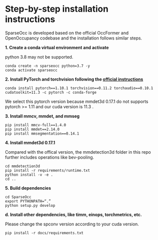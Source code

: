 # Step-by-step installation instructions

SparseOcc is developed based on the official OccFormer and OpenOccupancy codebase and the installation follows similar steps.

**1. Create a conda virtual environment and activate**

python 3.8 may not be supported.
```shell
conda create -n sparseocc python=3.7 -y
conda activate sparseocc
```

**2. Install PyTorch and torchvision following the [official instructions](https://pytorch.org/get-started/previous-versions/)**
```shell
conda install pytorch==1.10.1 torchvision==0.11.2 torchaudio==0.10.1 cudatoolkit=11.3 -c pytorch -c conda-forge
```
We select this pytorch version because mmdet3d 0.17.1 do not supports pytorch >= 1.11 and our cuda version is 11.3 .

**3. Install mmcv, mmdet, and mmseg**
```shell
pip install mmcv-full==1.4.0
pip install mmdet==2.14.0
pip install mmsegmentation==0.14.1
```

**4. Install mmdet3d 0.17.1**

Compared with the offical version, the mmdetection3d folder in this repo further includes operations like bev-pooling. 

```shell
cd mmdetection3d
pip install -r requirements/runtime.txt
python install -v -e .
cd ..
```

**5. Build dependencies**
```shell
cd SparseOcc
export PYTHONPATH=“.”
python setup.py develop
```

**d. Install other dependencies, like timm, einops, torchmetrics, etc.**

Please change the spconv version according to your cuda version.
```shell
pip install -r docs/requirements.txt
```